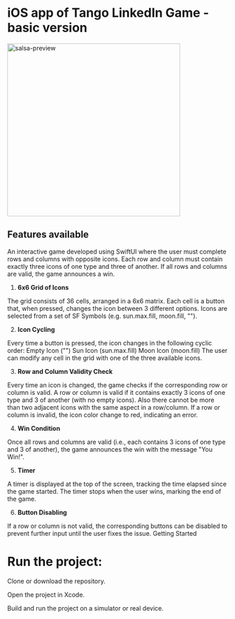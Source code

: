 # iOS app of Tango LinkedIn Game - basic version
<img width="395" alt="salsa-preview" src="https://github.com/user-attachments/assets/7d8bcc98-9a7d-4468-981f-1a42c199d51f" />

## Features available
An interactive game developed using SwiftUI where the user must complete rows and columns with opposite icons. Each row and column must contain exactly three icons of one type and three of another. If all rows and columns are valid, the game announces a win.

1. **6x6 Grid of Icons**

The grid consists of 36 cells, arranged in a 6x6 matrix.
Each cell is a button that, when pressed, changes the icon between 3 different options.
Icons are selected from a set of SF Symbols (e.g. sun.max.fill, moon.fill, "").

2. **Icon Cycling**

Every time a button is pressed, the icon changes in the following cyclic order:
Empty Icon ("")
Sun Icon (sun.max.fill)
Moon Icon (moon.fill)
The user can modify any cell in the grid with one of the three available icons.

3. **Row and Column Validity Check**

Every time an icon is changed, the game checks if the corresponding row or column is valid.
A row or column is valid if it contains exactly 3 icons of one type and 3 of another (with no empty icons).
Also there cannot be more than two adjacent icons with the same aspect in a row/column.
If a row or column is invalid, the icon color change to red, indicating an error.

4. **Win Condition**

Once all rows and columns are valid (i.e., each contains 3 icons of one type and 3 of another), the game announces the win with the message "You Win!".

5. **Timer**

A timer is displayed at the top of the screen, tracking the time elapsed since the game started.
The timer stops when the user wins, marking the end of the game.

6. **Button Disabling**

If a row or column is not valid, the corresponding buttons can be disabled to prevent further input until the user fixes the issue.
Getting Started

# Run the project:

Clone or download the repository.

Open the project in Xcode.

Build and run the project on a simulator or real device.
